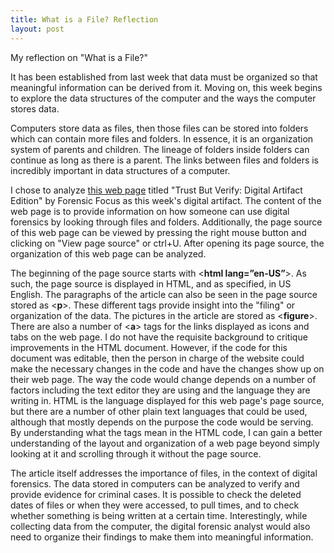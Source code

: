 ```yaml
---
title: What is a File? Reflection
layout: post
---
```

My reflection on "What is a File?"
 
It has been established from last week that data must be organized so that meaningful information can be derived from it. Moving on, this week begins to explore the data structures of the computer and the ways the computer stores data.
 
Computers store data as files, then those files can be stored into folders which can contain more files and folders. In essence, it is an organization system of parents and children. The lineage of folders inside folders can continue as long as there is a parent. The links between files and folders is incredibly important in data structures of a computer.
 
I chose to analyze [this web page](https://www.forensicfocus.com/webinars/trust-but-verify-digital-artifact-edition/) titled "Trust But Verify: Digital Artifact Edition" by Forensic Focus as this week's digital artifact. The content of the web page is to provide information on how someone can use digital forensics by looking through files and folders. Additionally, the page source of this web page can be viewed by pressing the right mouse button and clicking on "View page source" or ctrl+U. After opening its page source, the organization of this web page can be analyzed.
 
The beginning of the page source starts with <**html lang=”en-US”**>. As such, the page source is displayed in HTML, and as specified, in US English. 
The paragraphs of the article can also be seen in the page source stored as <**p**>. These different tags provide insight into the "filing" or organization of the data. The pictures in the article are stored as <**figure**>. There are also a number of <**a**> tags for the links displayed as icons and tabs on the web page. I do not have the requisite background to critique improvements in the HTML document. However, if the code for this document was editable, then the person in charge of the website could make the necessary changes in the code and have the changes show up on their web page. The way the code would change depends on a number of factors including the text editor they are using and the language they are writing in. HTML is the language displayed for this web page's page source, but there are a number of other plain text languages that could be used, although that mostly depends on the purpose the code would be serving. By understanding what the tags mean in the HTML code, I can gain a better understanding of the layout and organization of a web page beyond simply looking at it and scrolling through it without the page source. 
 
The article itself addresses the importance of files, in the context of digital forensics. The data stored in computers can be analyzed to verify and provide evidence for criminal cases. It is possible to check the deleted dates of files or when they were accessed, to pull times, and to check whether something is being written at a certain time. Interestingly, while collecting data from the computer, the digital forensic analyst would also need to organize their findings to make them into meaningful information.  



